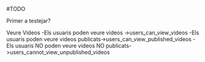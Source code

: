 #TODO

Primer a testejar?

Veure Videos
-Els usuaris poden veure videos ->users_can_view_videos
-Els usuaris poden veure videos publicats->users_can_view_published_videos
-Els usuaris NO poden veure videos NO publicats->users_cannot_view_unpublished_videos
